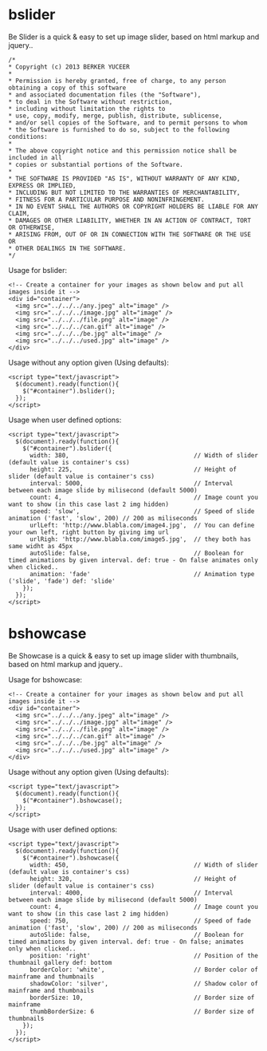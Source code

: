 bslider
=======

Be Slider is a quick & easy to set up image slider, based on html markup and jquery..

    /*
    * Copyright (c) 2013 BERKER YUCEER
    *
    * Permission is hereby granted, free of charge, to any person obtaining a copy of this software
    * and associated documentation files (the "Software"),
    * to deal in the Software without restriction,
    * including without limitation the rights to
    * use, copy, modify, merge, publish, distribute, sublicense,
    * and/or sell copies of the Software, and to permit persons to whom
    * the Software is furnished to do so, subject to the following conditions:
    *
    * The above copyright notice and this permission notice shall be included in all
    * copies or substantial portions of the Software.
    *
    * THE SOFTWARE IS PROVIDED "AS IS", WITHOUT WARRANTY OF ANY KIND, EXPRESS OR IMPLIED,
    * INCLUDING BUT NOT LIMITED TO THE WARRANTIES OF MERCHANTABILITY,
    * FITNESS FOR A PARTICULAR PURPOSE AND NONINFRINGEMENT.
    * IN NO EVENT SHALL THE AUTHORS OR COPYRIGHT HOLDERS BE LIABLE FOR ANY CLAIM,
    * DAMAGES OR OTHER LIABILITY, WHETHER IN AN ACTION OF CONTRACT, TORT OR OTHERWISE,
    * ARISING FROM, OUT OF OR IN CONNECTION WITH THE SOFTWARE OR THE USE OR
    * OTHER DEALINGS IN THE SOFTWARE.
    */

Usage for bslider:
    
    <!-- Create a container for your images as shown below and put all images inside it -->
    <div id="container">
      <img src="../../../any.jpeg" alt="image" />
      <img src="../../../image.jpg" alt="image" />
      <img src="../../../file.png" alt="image" />
      <img src="../../../can.gif" alt="image" />
      <img src="../../../be.jpg" alt="image" />
      <img src="../../../used.jpg" alt="image" />
    </div>

Usage without any option given (Using defaults):
    
    <script type="text/javascript">
      $(document).ready(function(){
        $("#container").bslider();
      });
    </script>

Usage when user defined options:
    
    <script type="text/javascript">
      $(document).ready(function(){
        $("#container").bslider({
          width: 380,                                   // Width of slider (default value is container's css)
          height: 225,                                  // Height of slider (default value is container's css)
          interval: 5000,                               // Interval between each image slide by milisecond (default 5000)
          count: 4,                                     // Image count you want to show (in this case last 2 img hidden)
          speed: 'slow',                                // Speed of slide animation ('fast', 'slow', 200) // 200 as miliseconds
          urlLeft: 'http://www.blabla.com/image4.jpg',  // You can define your own left, right button by giving img url 
          urlRigh: 'http://www.blabla.com/image5.jpg',  // they both has same widht as 45px
          autoSlide: false,                             // Boolean for timed animations by given interval. def: true - On false animates only when clicked..
          animation: 'fade'                             // Animation type ('slide', 'fade') def: 'slide'
        });                                             
      });
    </script>

bshowcase
=======

Be Showcase is a quick & easy to set up image slider with thumbnails, based on html markup and jquery..

Usage for bshowcase:
    
    <!-- Create a container for your images as shown below and put all images inside it -->
    <div id="container">
      <img src="../../../any.jpeg" alt="image" />
      <img src="../../../image.jpg" alt="image" />
      <img src="../../../file.png" alt="image" />
      <img src="../../../can.gif" alt="image" />
      <img src="../../../be.jpg" alt="image" />
      <img src="../../../used.jpg" alt="image" />
    </div>
    
Usage without any option given (Using defaults):
    
    <script type="text/javascript">
      $(document).ready(function(){
        $("#container").bshowcase();
      });
    </script>

Usage with user defined options:
    
    <script type="text/javascript">
      $(document).ready(function(){
        $("#container").bshowcase({
          width: 450,                                   // Width of slider (default value is container's css)
          height: 320,                                  // Height of slider (default value is container's css)
          interval: 4000,                               // Interval between each image slide by milisecond (default 5000)
          count: 4,                                     // Image count you want to show (in this case last 2 img hidden)
          speed: 750,                                   // Speed of fade animation ('fast', 'slow', 200) // 200 as miliseconds
          autoSlide: false,                             // Boolean for timed animations by given interval. def: true - On false; animates only when clicked..
          position: 'right'                             // Position of the thumbnail gallery def: bottom
          borderColor: 'white',                         // Border color of mainframe and thumbnails
          shadowColor: 'silver',                        // Shadow color of mainframe and thumbnails
          borderSize: 10,                               // Border size of mainframe
          thumbBorderSize: 6                            // Border size of thumbnails
        });
      });
    </script>
